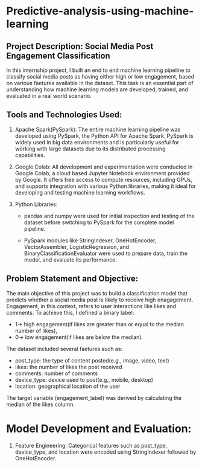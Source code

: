 # Predictive-analysis-using-machine-learning

## Project Description: Social Media Post Engagement Classification

In this internship project, I built an end to end machine learning pipeline to classify social media posts as having either high or low engagement, based on various faetures available in the dataset. This task is an essential part of understanding how machine learning models are developed, trained, and evaluated in a real world scenario.

## Tools and Technologies Used:

1. Apache Spark(PySpark): The entire machine learning pipeline was developed using PySpark, the Python API for Apache Spark. PySpark is widely used in big data environments and is particularly useful for working with large datasets due to its distributed processing capabilities.

2. Google Colab: All development and experimentation were conducted in Google Colab, a cloud based Jupyter Notebook environment provided by Google. It offers free access to compute resources, including GPUs, and supports integration with various Python libraries, making it ideal for developing and testing machine learning workflows.

3. Python Libraries:

   - pandas and numpy were used for initial inspection and testing of the dataset before switching to PySpark for the complete model pipeline.
  
   - PySpark modules like StringIndexer, OneHotEncoder, VectorAssembler, LogisticRegression, and BinaryClassificationEvaluator were used to prepare data, train the model, and evaluate its performance.

## Problem Statement and Objective:

The main objective of this project was to build a classification model that predicts whether a social media post is likely to receive high enagagement. Engagement, in this context, refers to user interactions like likes and comments. To achieve this, I defined a binary label:

- 1-> high engagement(if likes are greater than or equal to the median number of likes),
- 0-> low engagement(if likes are below the median).

The dataset included several faetures such as:

- post_type: the type of content posted(e.g., image, video, text)
- likes: the number of likes the post received
- comments: number of comments
- device_type: device used to post(e.g., mobile, desktop)
- location: geographical location of the user

The target variable (engagement_label) was derived by calculating the median of the likes column.

# Model Development and Evaluation:

1. Feature Engineering: Categorical features such as post_type, device_type, and location were encoded using StringIndexer followed by OneHotEncoder.
